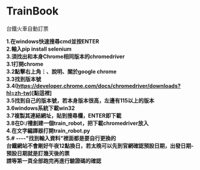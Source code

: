 # TrainBook
台鐵火車自動訂票

**1.在windows快速搜尋cmd並按ENTER**<br>
**2.輸入pip install selenium** <br>
**3.須找出和本身Chrome相同版本的chromedriver**<br>
**3.1打開chrome**<br>
**3.2點擊右上角⋮、說明、關於google chrome**<br>
**3.3找到版本號**<br>
**3.4(https://developer.chrome.com/docs/chromedriver/downloads?hl=zh-tw)[點這裡]**<br>
**3.5找到自己的版本號，若本身版本很高，左邊有115以上的版本**<br>
**3.6windows系統下載win32**<br>
**3.7複製其連結網址，貼到搜尋欄，ENTER即下載**<br>
**3.8在D:/槽創建一個train_robot，把下載chromedriver放入**<br>
**4.在文字編譯器打開train_robot.py**<br>
**5.# ----"找到輸入資料"裡面都是要自行更換的**<br>
**台鐵網站不會剛好午夜12點換日，若太晚可以先到官網確認預設日期，出發日期-預設日期就是訂幾天後的票**<br>
**請等第一頁全部跑完再進行驗證碼的確認**
